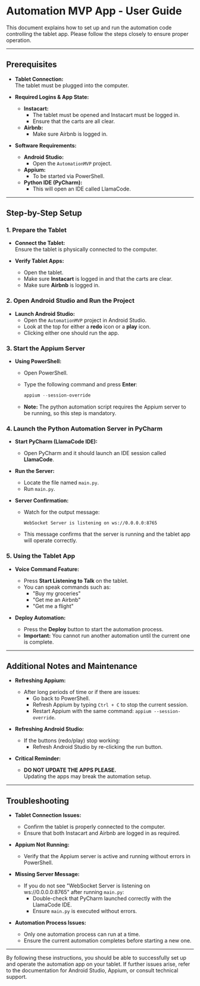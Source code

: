 # Automation MVP App - User Guide

This document explains how to set up and run the automation code controlling the tablet app. Please follow the steps closely to ensure proper operation.

---

## Prerequisites

- **Tablet Connection:**  
  The tablet must be plugged into the computer.

- **Required Logins & App State:**  
  - **Instacart:**  
    - The tablet must be opened and Instacart must be logged in.
    - Ensure that the carts are all clear.
  - **Airbnb:**  
    - Make sure Airbnb is logged in.

- **Software Requirements:**  
  - **Android Studio:**  
    - Open the `AutomationMVP` project.
  - **Appium:**  
    - To be started via PowerShell.
  - **Python IDE (PyCharm):**  
    - This will open an IDE called LlamaCode.

---

## Step-by-Step Setup

### 1. Prepare the Tablet

- **Connect the Tablet:**  
  Ensure the tablet is physically connected to the computer.

- **Verify Tablet Apps:**  
  - Open the tablet.
  - Make sure **Instacart** is logged in and that the carts are clear.
  - Make sure **Airbnb** is logged in.

### 2. Open Android Studio and Run the Project

- **Launch Android Studio:**  
  - Open the `AutomationMVP` project in Android Studio.
  - Look at the top for either a **redo** icon or a **play** icon.
  - Clicking either one should run the app.

### 3. Start the Appium Server

- **Using PowerShell:**  
  - Open PowerShell.
  - Type the following command and press **Enter**:

    ```powershell
    appium --session-override
    ```

  - **Note:** The python automation script requires the Appium server to be running, so this step is mandatory.

### 4. Launch the Python Automation Server in PyCharm

- **Start PyCharm (LlamaCode IDE):**  
  - Open PyCharm and it should launch an IDE session called **LlamaCode**.
  
- **Run the Server:**  
  - Locate the file named `main.py`.
  - Run `main.py`.
  
- **Server Confirmation:**  
  - Watch for the output message:
  
    ```
    WebSocket Server is listening on ws://0.0.0.0:8765
    ```
  
  - This message confirms that the server is running and the tablet app will operate correctly.

### 5. Using the Tablet App

- **Voice Command Feature:**  
  - Press **Start Listening to Talk** on the tablet.
  - You can speak commands such as:
    - "Buy my groceries"
    - "Get me an Airbnb"
    - "Get me a flight"

- **Deploy Automation:**  
  - Press the **Deploy** button to start the automation process.
  - **Important:** You cannot run another automation until the current one is complete.

---

## Additional Notes and Maintenance

- **Refreshing Appium:**
  - After long periods of time or if there are issues:
    - Go back to PowerShell.
    - Refresh Appium by typing `Ctrl + C` to stop the current session.
    - Restart Appium with the same command: `appium --session-override`.

- **Refreshing Android Studio:**
  - If the buttons (redo/play) stop working:
    - Refresh Android Studio by re-clicking the run button.

- **Critical Reminder:**
  - **DO NOT UPDATE THE APPS PLEASE.**  
    Updating the apps may break the automation setup.

---

## Troubleshooting

- **Tablet Connection Issues:**  
  - Confirm the tablet is properly connected to the computer.
  - Ensure that both Instacart and Airbnb are logged in as required.

- **Appium Not Running:**  
  - Verify that the Appium server is active and running without errors in PowerShell.

- **Missing Server Message:**  
  - If you do not see "WebSocket Server is listening on ws://0.0.0.0:8765" after running `main.py`:
    - Double-check that PyCharm launched correctly with the LlamaCode IDE.
    - Ensure `main.py` is executed without errors.

- **Automation Process Issues:**  
  - Only one automation process can run at a time.
  - Ensure the current automation completes before starting a new one.

---

By following these instructions, you should be able to successfully set up and operate the automation app on your tablet. If further issues arise, refer to the documentation for Android Studio, Appium, or consult technical support.
